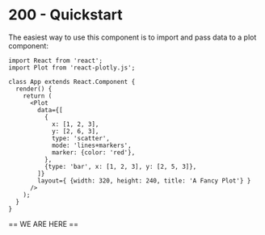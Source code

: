 # 200 - Quickstart

The easiest way to use this component is to import and pass data to a plot component:

```
import React from 'react';
import Plot from 'react-plotly.js';

class App extends React.Component {
  render() {
    return (
      <Plot
        data={[
          {
            x: [1, 2, 3],
            y: [2, 6, 3],
            type: 'scatter',
            mode: 'lines+markers',
            marker: {color: 'red'},
          },
          {type: 'bar', x: [1, 2, 3], y: [2, 5, 3]},
        ]}
        layout={ {width: 320, height: 240, title: 'A Fancy Plot'} }
      />
    );
  }
}
```

== WE ARE HERE ==

